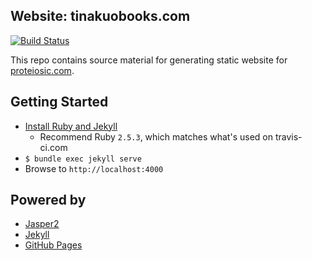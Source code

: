 ## Website: tinakuobooks.com

[![Build Status](https://travis-ci.com/mhuang74-blog/proteiosic.svg?branch=main)](https://travis-ci.com/github/mhuang74-blog/proteiosic)

This repo contains source material for generating static website for [proteiosic.com](https://www.proteiosic.com).

## Getting Started

* [Install Ruby and Jekyll](https://jekyllrb.com/docs/installation/macos/)
  * Recommend Ruby `2.5.3`, which matches what's used on travis-ci.com
* `$ bundle exec jekyll serve`
* Browse to `http://localhost:4000`

## Powered by

* [Jasper2](https://github.com/jekyller/jasper2)
* [Jekyll](https://jekyllrb.com/)
* [GitHub Pages](https://pages.github.com/)

